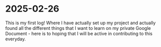 # 2025-02-26

This is my first log! Where I have actually set up my project and actually found all the different things that I want to
learn on my private Google Document - here is to hoping that I will be active in contributing to this everyday.
